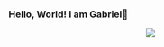 ### Hello, World! I am Gabriel👋

<p align="center">
  <a href="https://wakatime.com"><img src="https://wakatime.com/share/@80a48b3e-9938-4fe3-b26d-265d8835f5a9/990ab15b-2d03-46fd-9348-8dc099dc7384.png" /></a>
</p>

<!--
**gabrielsousapro/gabrielsousapro** is a ✨ _special_ ✨ repository because its `README.md` (this file) appears on your GitHub profile.

Here are some ideas to get you started:

- 🔭 I’m currently working on ...
- 🌱 I’m currently learning ...
- 👯 I’m looking to collaborate on ...
- 🤔 I’m looking for help with ...
- 💬 Ask me about ...
- 📫 How to reach me: ...
- 😄 Pronouns: ...
- ⚡ Fun fact: ...
-->
